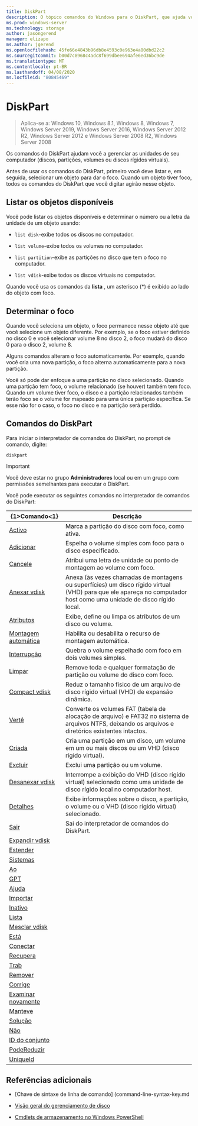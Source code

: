 ```yaml
---
title: DiskPart
description: O tópico comandos do Windows para o DiskPart, que ajuda você a gerenciar as unidades do computador.
ms.prod: windows-server
ms.technology: storage
author: jasongerend
manager: elizapo
ms.author: jgerend
ms.openlocfilehash: 45fe66e4843b96db8e4593c0e963e4a80dbd22c2
ms.sourcegitcommit: b00d7c8968c4adc8f699dbee694afe6ed36bc9de
ms.translationtype: MT
ms.contentlocale: pt-BR
ms.lasthandoff: 04/08/2020
ms.locfileid: "80845469"
---
```

# <a name="diskpart"></a>DiskPart

>Aplica-se a: Windows 10, Windows 8.1, Windows 8, Windows 7, Windows Server 2019, Windows Server 2016, Windows Server 2012 R2, Windows Server 2012 e Windows Server 2008 R2, Windows Server 2008

Os comandos do DiskPart ajudam você a gerenciar as unidades de seu computador (discos, partições, volumes ou discos rígidos virtuais). 

Antes de usar os comandos do DiskPart, primeiro você deve listar e, em seguida, selecionar um objeto para dar o foco. Quando um objeto tiver foco, todos os comandos do DiskPart que você digitar agirão nesse objeto.

## <a name="list-the-available-objects"></a>Listar os objetos disponíveis

Você pode listar os objetos disponíveis e determinar o número ou a letra da unidade de um objeto usando:

- `list disk`-exibe todos os discos no computador.

- `list volume`-exibe todos os volumes no computador.

- `list partition`-exibe as partições no disco que tem o foco no computador.

- `list vdisk`-exibe todos os discos virtuais no computador.

Quando você usa os comandos da **lista** , um asterisco (\*) é exibido ao lado do objeto com foco.

## <a name="determine-focus"></a>Determinar o foco

Quando você seleciona um objeto, o foco permanece nesse objeto até que você selecione um objeto diferente. Por exemplo, se o foco estiver definido no disco 0 e você selecionar volume 8 no disco 2, o foco mudará do disco 0 para o disco 2, volume 8.

Alguns comandos alteram o foco automaticamente. Por exemplo, quando você cria uma nova partição, o foco alterna automaticamente para a nova partição.

Você só pode dar enfoque a uma partição no disco selecionado. Quando uma partição tem foco, o volume relacionado (se houver) também tem foco. Quando um volume tiver foco, o disco e a partição relacionados também terão foco se o volume for mapeado para uma única partição específica. Se esse não for o caso, o foco no disco e na partição será perdido.

## <a name="diskpart-commands"></a>Comandos do DiskPart

Para iniciar o interpretador de comandos do DiskPart, no prompt de comando, digite:

```
diskpart
```

> [!IMPORTANT]
> Você deve estar no grupo **Administradores** local ou em um grupo com permissões semelhantes para executar o DiskPart. 

Você pode executar os seguintes comandos no interpretador de comandos do DiskPart:

| {1&gt;Comando&lt;1} | Descrição |
| ------- | ----------- |
| [Activo](active.md) | Marca a partição do disco com foco, como ativa. |
| [Adicionar](add.md) | Espelha o volume simples com foco para o disco especificado. |
| [Cancele](assign.md) | Atribui uma letra de unidade ou ponto de montagem ao volume com foco. |
| [Anexar vdisk](attach-vdisk.md) | Anexa (às vezes chamadas de montagens ou superfícies) um disco rígido virtual (VHD) para que ele apareça no computador host como uma unidade de disco rígido local. |
| [Atributos](attributes.md) | Exibe, define ou limpa os atributos de um disco ou volume. |
| [Montagem automática](automount.md) | Habilita ou desabilita o recurso de montagem automática. | 
| [Interrupção](break.md) | Quebra o volume espelhado com foco em dois volumes simples. |
| [Limpar](clean.md) | Remove toda e qualquer formatação de partição ou volume do disco com foco. |
| [Compact vdisk](compact-vdisk.md) | Reduz o tamanho físico de um arquivo de disco rígido virtual (VHD) de expansão dinâmica. |
| [Vertê](convert.md) | Converte os volumes FAT (tabela de alocação de arquivo) e FAT32 no sistema de arquivos NTFS, deixando os arquivos e diretórios existentes intactos. |
| [Criada](create.md) | Cria uma partição em um disco, um volume em um ou mais discos ou um VHD (disco rígido virtual). |
| [Excluir](delete.md) | Exclui uma partição ou um volume. |
| [Desanexar vdisk](detach-vdisk.md) | Interrompe a exibição do VHD (disco rígido virtual) selecionado como uma unidade de disco rígido local no computador host. |
| [Detalhes](detail.md) | Exibe informações sobre o disco, a partição, o volume ou o VHD (disco rígido virtual) selecionado. |
| [Sair](exit.md) | Sai do interpretador de comandos do DiskPart. |
| [Expandir vdisk](expand-vdisk.md) | 
| [Estender](extend.md) | 
| [Sistemas](filesystems.md) | 
| [Ao](format.md) | 
| [GPT](gpt.md) | 
| [Ajuda](help.md) | 
| [Importar](import.md) | 
| [Inativo](inactive.md) | 
| [Lista](list.md) | 
| [Mesclar vdisk](merge-vdisk.md) | 
| [Está](offline.md) | 
| [Conectar](online.md) | 
| [Recupera](recover.md) | 
| [Trab](rem.md) | 
| [Remover](remove.md) | 
| [Corrige](repair.md) | 
| [Examinar novamente](rescan.md) | 
| [Manteve](retain.md) | 
| [Solução](san.md) | 
| [Não](select.md) | 
| [ID do conjunto](set-id.md) | 
| [PodeReduzir](shrink.md) | 
| [UniqueId](uniqueid.md) | 

## <a name="additional-references"></a>Referências adicionais

- [Chave de sintaxe de linha de comando] (command-line-syntax-key.md

- [Visão geral do gerenciamento de disco](https://docs.microsoft.com/windows-server/storage/disk-management/overview-of-disk-management)

- [Cmdlets de armazenamento no Windows PowerShell](https://docs.microsoft.com/powershell/module/storage/)

